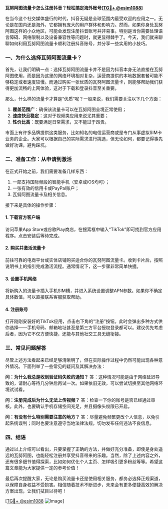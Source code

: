 **瓦努阿图流量卡怎么注册抖音？轻松搞定海外账号[[TG💪+ @esim1088](https://t.me/s/esim1088)]**

在当今这个社交媒体盛行的时代，抖音无疑是全球范围内最受欢迎的应用之一。无论是在国内还是海外，它都拥有庞大的用户群体和影响力。然而，如果你身处瓦努阿图这样的小众地区，可能会发现注册抖音账号并非易事。特别是当你需要处理语言障碍、网络限制以及设备兼容性等问题时，就更显得棘手了。今天，我们就来聊聊如何利用瓦努阿图流量卡顺利注册抖音账号，并分享一些实用的小技巧。

### 一、为什么选择瓦努阿图流量卡？

首先，让我们明确一点：选择瓦努阿图流量卡并不是因为抖音本身无法直接在瓦努阿图使用，而是因为这里的网络环境相对复杂，运营商提供的本地数据套餐可能不够稳定或者速度较慢。而通过购买一张优质的瓦努阿图流量卡，则能够帮助我们获得更加流畅的上网体验，这对于下载和登录抖音至关重要。

那么，什么样的流量卡才算是“优质”呢？一般来说，我们需要关注以下几个方面：
1. **覆盖范围广**：确保该流量卡可以在瓦努阿图全境正常使用；
2. **速度快且稳定**：这对于视频类应用来说尤其重要；
3. **性价比高**：既要满足日常需求，又不能过于昂贵。

市面上有许多品牌提供这类服务，比如知名的电信运营商或是专门从事虚拟SIM卡业务的企业。大家可以根据自己的实际需求进行挑选，但无论如何，都要记得事先做好功课，避免踩坑。

### 二、准备工作：从申请到激活

在正式开始之前，我们需要准备几样东西：
1. 一部支持国际频段的智能手机（安卓或iOS均可）；
2. 一张有效的信用卡或PayPal账户；
3. 瓦努阿图流量卡及相关信息。

接下来是具体的操作步骤：

#### 1. 下载官方客户端
访问苹果App Store或谷歌Play商店，在搜索框中输入“TikTok”即可找到官方应用程序。点击安装后等待完成。

#### 2. 购买并激活流量卡
前往可靠的电商平台或实体店铺购买适合你的瓦努阿图流量卡。收到卡片后，按照说明书上的指引完成激活流程。通常情况下，这一步骤非常简单快捷。

#### 3. 设置手机网络
将新购入的流量卡插入手机SIM槽，并进入系统设置调整APN参数。如果你不确定具体数值，可以直接联系客服获取帮助。

#### 4. 注册账号
打开刚刚安装好的TikTok应用，点击右下角的“注册”按钮。此时会弹出多种方式供你选择——手机号码、邮箱地址甚至是第三方平台授权登录都可以。建议优先考虑后者，因为它不仅方便快捷，还能与其他社交工具无缝衔接。

### 三、常见问题解答

尽管上述方法看起来已经足够清晰明了，但在实际操作过程中仍然可能出现各种意外情况。下面列举了一些常见的疑问及其解决办法：

**问：为什么我总是收到验证码失败的通知？**
答：这种情况可能是由于网络延迟导致的，请耐心等待几分钟后再试一次。如果依旧无效，可以尝试切换至其他网络环境试试看。

**问：注册完成后为什么无法上传视频？**
答：检查一下你的账号是否已经通过审核。此外，也要确认手机存储空间充足，并且摄像头权限已开启。

**问：有没有什么特别需要注意的地方？**
答：尽量避免频繁更改个人信息，以免引起系统误判；同时也要注意遵守当地法律法规，切勿发布任何违法不良信息。

### 四、结语

通过以上介绍可以看出，只要掌握了正确的方法，并做好充分准备，即使是身处遥远的瓦努阿图，也能轻松注册并享受抖音带来的乐趣。当然，除了上述内容之外，还有很多细节值得探索，比如如何优化个人主页、怎样吸引更多粉丝等等。希望这篇文章能为大家提供一定的参考价值！

最后再次提醒大家，无论是购买流量卡还是使用相关服务，都务必选择正规渠道，以保障自身权益不受损害。相信随着技术不断进步，未来会有更多便捷高效的解决方案出现，让我们拭目以待吧！

[[TG💪+ @esim1088](https://t.me/s/esim1088) ![Image](https://i.postimg.cc/4NQfJmqS/Snipaste-2025-05-13-00-14-12.png)]